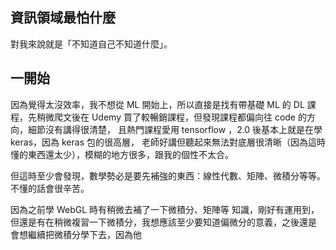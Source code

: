## 資訊領域最怕什麼

對我來說就是「不知道自己不知道什麼」。

## 一開始

因為覺得太沒效率，我不想從 ML 開始上，所以直接是找有帶基礎 ML 的 DL 課程，先稍微爬文後在
Udemy 買了較暢銷課程，但發現課程都偏向往 code 的方向，細節沒有講得很清楚，
且熱門課程愛用 tensorflow ，2.0 後基本上就是在學 keras，因為 keras 包的很高層，
老師好講但聽起來無法對底層很清晰（因為這時懂的東西還太少），模糊的地方很多，跟我的個性不太合。

但這時至少會發現，數學勢必是要先補強的東西：線性代數、矩陣、微積分等等。
不懂的話會很辛苦。

因為之前學 WebGL 時有稍微去補了一下微積分、矩陣等
知識，剛好有運用到，但還是有在稍微複習一下微積分，我想應該至少要知道偏微分的意義，之後還是
會想繼續把微積分學下去，因為他
